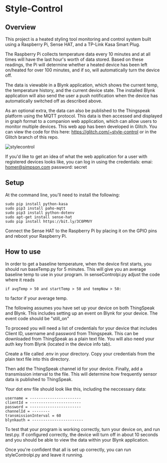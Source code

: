 # Style-Control
<h2>Overview</h2>

This project is a heated styling tool monitoring and control system built using a Raspberry Pi, Sense HAT, and a TP-Link Kasa Smart Plug.

The Raspberry Pi collects temperature data every 10 minutes and at all times will have the last hour's worth of data stored. Based on these readings, the Pi will determine whether a heated device has been left on/heated for over 100 minutes, and if so, will automatically turn the device off.

The data is viewable in a Blynk application, which shows the current temp, the temperature history, and the current device state. The installed Blynk application will also send the user a push notification when the device has automatically switched off as described above.

As an optional extra, the data can also be published to the Thingspeak platform using the MQTT protocol. This data is then accessed and displayed in graph format to a companion web application, which can allow users to monitor multiple devices. This web app has been developed in Glitch. You can view the code for this here: https://glitch.com/~style-control or in the Glitch branch of this repo.

![stylecontrol](https://user-images.githubusercontent.com/95751749/207833988-5e99a662-ae00-43e1-b25a-cc633b5c9518.PNG)

If you'd like to get an idea of what the web application for a user with registered devices looks like, you can log in using the credentials:
emai: homer@simpson.com
password: secret

<h2>Setup</h2>

At the command line, you'll need to install the following:
```
sudo pip install python-kasa
sudo pip3 install paho-mqtt
sudo pip3 install python-dotenv
sudo apt-get install sense-hat
sudo pip install https://bit.ly/3C0PMVY
```
Connect the Sense HAT to the Raspberry Pi by placing it on the GPIO pins and reboot your Raspberry Pi.

<h2>How to use</h2>

In order to get a baseline temperature, when the device first starts, you should run baseTemp.py for 5 minutes. This will give you an average baseline temp to use in your program. In senseControlpi.py adjust the code where it reads 
```
if avgTemp > 50 and startTemp > 50 and tempNow > 50:
```
to factor if your average temp.

The following assumes you have set up your device on both ThingSpeak and Blynk. This includes setting up an event on Blynk for your device. The event code should be "still_on"

To proceed you will need a list of credentials for your device that includes Client ID, username and password from Thingspeak. This can be downloaded from ThingSpeak as a plain text file. You will also need your auth key from Blynk (located in the device info tab).

Create a file called .env in your directory. Copy your credentials from the plain text file into this directory.

Then add the ThingSpeak channel id for your device. Finally, add a transmission interval to the file. This will determine how frequently sensor data is published to ThingSpeak.

Your dot env file should look like this, including the neccessary data:
```
username = -----------------------
clientId = -----------------------
password = -----------------------
channelId = --------
transmissionInterval = 60
blynkauth = -----------------------
```
To test that your program is working correctly, turn your device on, and run test.py. If configured correctly, the device will turn off in about 10 seconds and you should be able to view the data within your Blynk application.

Once you're confident that all is set up correctly, you can run styleControlpi.py and leave it running.









